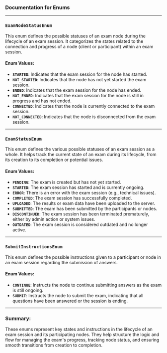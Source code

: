 ### Documentation for Enums

---

### **`ExamNodeStatusEnum`**

This enum defines the possible statuses of an exam node during the lifecycle of an exam session. It categorizes the states related to the connection and progress of a node (client or participant) within an exam session.

#### Enum Values:
- **`STARTED`**: Indicates that the exam session for the node has started.
- **`NOT_STARTED`**: Indicates that the node has not yet started the exam session.
- **`ENDED`**: Indicates that the exam session for the node has ended.
- **`NOT_ENDED`**: Indicates that the exam session for the node is still in progress and has not ended.
- **`CONNECTED`**: Indicates that the node is currently connected to the exam session.
- **`NOT_CONNECTED`**: Indicates that the node is disconnected from the exam session.

---

### **`ExamStatusEnum`**

This enum defines the various possible statuses of an exam session as a whole. It helps track the current state of an exam during its lifecycle, from its creation to its completion or potential issues.

#### Enum Values:
- **`PENDING`**: The exam is created but has not yet started.
- **`STARTED`**: The exam session has started and is currently ongoing.
- **`ERROR`**: There is an error with the exam session (e.g., technical issues).
- **`COMPLETED`**: The exam session has successfully completed.
- **`UPLOADED`**: The results or exam data have been uploaded to the server.
- **`SUBMITTED`**: The exam has been submitted by the participants or nodes.
- **`DISCONTINUED`**: The exam session has been terminated prematurely, either by admin action or system issues.
- **`OUTDATED`**: The exam session is considered outdated and no longer active.

---

### **`SubmitInstructionsEnum`**

This enum defines the possible instructions given to a participant or node in an exam session regarding the submission of answers.

#### Enum Values:
- **`CONTINUE`**: Instructs the node to continue submitting answers as the exam is still ongoing.
- **`SUBMIT`**: Instructs the node to submit the exam, indicating that all questions have been answered or the session is ending.

---

### Summary:

These enums represent key states and instructions in the lifecycle of an exam session and its participating nodes. They help structure the logic and flow for managing the exam's progress, tracking node status, and ensuring smooth transitions from creation to completion.